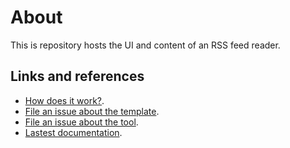 # About

This is repository hosts the UI and content of an RSS feed reader.

## Links and references

- [How does it work?](https://github.com/osmoscraft/osmosfeed#how-does-it-work).
- [File an issue about the template](https://github.com/osmoscraft/osmosfeed-template).
- [File an issue about the tool](https://github.com/osmoscraft/osmosfeed).
- [Lastest documentation](https://github.com/osmoscraft/osmosfeed).
